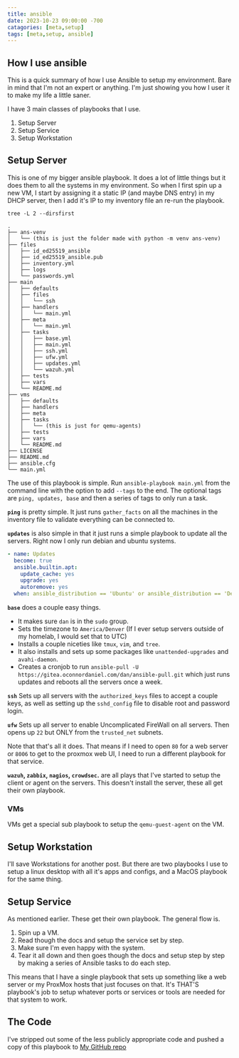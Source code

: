 ```yaml
---
title: ansible
date: 2023-10-23 09:00:00 -700
catagories: [meta,setup]
tags: [meta,setup, ansible]
---
```


## How I use ansible

This is a quick summary of how I use Ansible to setup my environment. Bare in mind that I'm not an expert or anything. I'm just showing you how I user it to make my life a little saner.

I have 3 main classes of playbooks that I use.

1. Setup Server
2. Setup Service
3. Setup Workstation

## Setup Server

This is one of my bigger ansible playbook. It does a lot of little things but it does them to all the systems in my environment. So when I first spin up a new VM, I start by assigning it a static IP (and maybe DNS entry) in my DHCP server, then I add it's IP to my inventory file an re-run the playbook.

``` text
tree -L 2 --dirsfirst

.
├── ans-venv
│   └── (this is just the folder made with python -m venv ans-venv)
├── files
│   ├── id_ed25519_ansible
│   ├── id_ed25519_ansible.pub
│   ├── inventory.yml
│   ├── logs
│   └── passwords.yml
├── main
│   ├── defaults
│   ├── files
│   │   └── ssh
│   ├── handlers
│   │   └── main.yml
│   ├── meta
│   │   └── main.yml
│   ├── tasks
│   │   ├── base.yml
│   │   ├── main.yml
│   │   ├── ssh.yml
│   │   ├── ufw.yml
│   │   ├── updates.yml
│   │   └── wazuh.yml
│   ├── tests
│   ├── vars
│   └── README.md
├── vms
│   ├── defaults
│   ├── handlers
│   ├── meta
│   ├── tasks
│   │   └── (this is just for qemu-agents)
│   ├── tests
│   ├── vars
│   └── README.md
├── LICENSE
├── README.md
├── ansible.cfg
└── main.yml
```

The use of this playbook is simple. Run `ansible-playbook main.yml` from the command line with the option to add `--tags` to the end. The optional tags are `ping, updates, base` and then a series of tags to only run a task.

**`ping`** is pretty simple. It just runs `gather_facts` on all the machines in the inventory file to validate everything can be connected to.

**`updates`** is also simple in that it just runs a simple playbook to update all the servers. Right now I only run debian and ubuntu systems.

``` yaml
- name: Updates
  become: true
  ansible.builtin.apt:
    update_cache: yes
    upgrade: yes
    autoremove: yes
  when: ansible_distribution == 'Ubuntu' or ansible_distribution == 'Debian' 
```

**`base`** does a couple easy things.

- It makes sure `dan` is in the `sudo` group.
- Sets the timezone to `America/Denver` (If I ever setup servers outside of my homelab, I would set that to UTC)
- Installs a couple niceties like `tmux`, `vim`, and `tree`.
- It also installs and sets up some packages like `unattended-upgrades` and `avahi-daemon`.
- Creates a cronjob to run `ansible-pull -U https://gitea.oconnordaniel.com/dan/ansible-pull.git` which just runs updates and reboots all the servers once a week.

**`ssh`** Sets up all servers with the `authorized_keys` files to accept a couple keys, as well as setting up the `sshd_config` file to disable root and password login.

**`ufw`** Sets up all server to enable Uncomplicated FireWall on all servers. Then opens up `22` but ONLY from the `trusted_net` subnets.

Note that that's all it does. That means if I need to open `80` for a web server or `8006` to get to the proxmox web UI, I need to run a different playbook for that service.

**`wazuh`, `zabbix`, `nagios`, `crowdsec`.** are all plays that I've started to setup the client or agent on the servers. This doesn't install the server, these all get their own playbook.

### VMs

VMs get a special sub playbook to setup the `qemu-guest-agent` on the VM.

## Setup Workstation

I'll save Workstations for another post. But there are two playbooks I use to setup a linux desktop with all it's apps and configs, and a MacOS playbook for the same thing.

## Setup Service

As mentioned earlier. These get their own playbook. The general flow is.

1. Spin up a VM.
2. Read though the docs and setup the service set by step.
3. Make sure I'm even happy with the system.
4. Tear it all down and then goes though the docs and setup step by step by making a series of Ansible tasks to do each step.

This means that I have a single playbook that sets up something like a web server or my ProxMox hosts that just focuses on that. It's THAT'S playbook's job to setup whatever ports or services or tools are needed for that system to work.

## The Code

I've stripped out some of the less publicly appropriate code and pushed a copy of this playbook to [My GitHub repo](https://github.com/oconnordaniel/Ansible-Pub)
